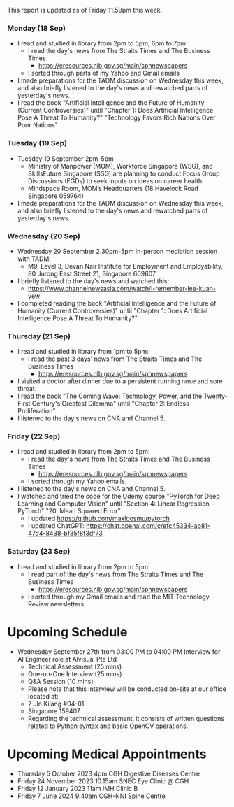 This report is updated as of Friday 11.59pm this week.

### Monday (18 Sep)
- I read and studied in library from 2pm to 5pm, 6pm to 7pm:
    - I read the day's news from The Straits Times and The Business Times
        - https://eresources.nlb.gov.sg/main/sphnewspapers
    - I sorted through parts of my Yahoo and Gmail emails
- I made preparations for the TADM discussion on Wednesday this week, and also briefly listened to the day's news and rewatched parts of yesterday's news.
- I read the book "Artificial Intelligence and the Future of Humanity (Current Controversies)" until "Chapter 1: Does Artificial Intelligence Pose A Threat To Humanity?" "Technology Favors Rich Nations Over Poor Nations"

### Tuesday (19 Sep)
- Tuesday 19 September 2pm-5pm
    - Ministry of Manpower (MOM), Workforce Singapore (WSG), and SkillsFuture Singapore (SSG) are planning to conduct Focus Group Discussions (FGDs) to seek inputs on ideas on career health
    - Mindspace Room, MOM’s Headquarters (18 Havelock Road Singapore 059764)
- I made preparations for the TADM discussion on Wednesday this week, and also briefly listened to the day's news and rewatched parts of yesterday's news.

### Wednesday (20 Sep)
- Wednesday 20 September 2.30pm-5pm In-person mediation session with TADM:
    - M9, Level 3, Devan Nair Institute for Employment and Employability, 80 Jurong East Street 21, Singapore 609607
- I briefly listened to the day's news and watched this:
    - https://www.channelnewsasia.com/watch/i-remember-lee-kuan-yew
- I completed reading the book "Artificial Intelligence and the Future of Humanity (Current Controversies)" until "Chapter 1: Does Artificial Intelligence Pose A Threat To Humanity?"

### Thursday (21 Sep)
- I read and studied in library from 1pm to 5pm:
    - I read the past 3 days' news from The Straits Times and The Business Times
        - https://eresources.nlb.gov.sg/main/sphnewspapers
- I visited a doctor after dinner due to a persistent running nose and sore throat.
- I read the book "The Coming Wave: Technology, Power, and the Twenty-First Century's Greatest Dilemma" until "Chapter 2: Endless Proliferation".
- I listened to the day's news on CNA and Channel 5.

### Friday (22 Sep)
- I read and studied in library from 2pm to 5pm:
    - I read the day's news from The Straits Times and The Business Times
        - https://eresources.nlb.gov.sg/main/sphnewspapers
    - I sorted through my Yahoo emails.
- I listened to the day's news on CNA and Channel 5.
- I watched and tried the code for the Udemy course "PyTorch for Deep Learning and Computer Vision" until "Section 4: Linear Regression - PyTorch" "20. Mean Squared Error"
    - I updated https://github.com/maxloosmu/pytorch
    - I updated ChatGPT: https://chat.openai.com/c/efc45334-ab81-47d4-8438-bf35f8f3df73

### Saturday (23 Sep)
- I read and studied in library from 2pm to 5pm:
    - I read part of the day's news from The Straits Times and The Business Times
        - https://eresources.nlb.gov.sg/main/sphnewspapers
    - I sorted through my Gmail emails and read the MIT Technology Review newsletters.



# Upcoming Schedule
- Wednesday September 27th from 03:00 PM to 04:00 PM Interview for AI Engineer role at Alvisual Pte Ltd
    - Technical Assessment (25 mins)
    - One-on-One Interview (25 mins)
    - Q&A Session (10 mins)
    - Please note that this interview will be conducted on-site at our office located at:
    - 7 Jln Kilang #04-01
    - Singapore 159407
    - Regarding the technical assessment, it consists of written questions related to Python syntax and basic OpenCV operations.



# Upcoming Medical Appointments
- Thursday 5 October 2023 4pm CGH Digestive Diseases Centre
- Friday 24 November 2023 10.15am SNEC Eye Clinic @ CGH
- Friday 12 January 2023 11am IMH Clinic B
- Friday 7 June 2024 9.40am CGH-NNI Spine Centre